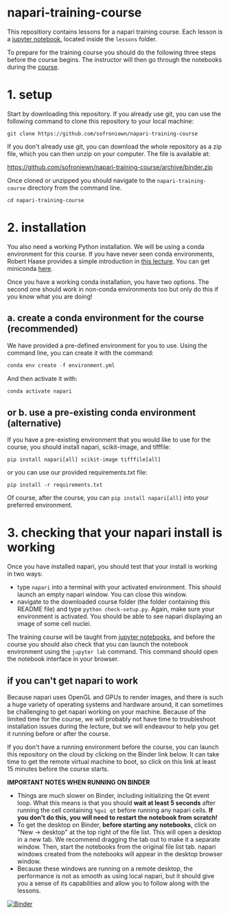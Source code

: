 # napari-training-course

This repositiory contains lessons for a napari training course. Each lesson is a
[jupyter notebook](https://jupyter.org/), located inside the `lessons` folder.

To prepare for the training course you should do the following three steps before the
course begins. The instructor will then go through the notebooks during the [course](https://www.youtube.com/watch?v=VgvDSq5aCDQ&ab_channel=NEUBIAS).

# 1. setup

Start by downloading this repository. If you already use git, you can use the
following command to clone this repository to your local machine:

```
git clone https://github.com/sofroniewn/napari-training-course
```

If you don't already use git, you can download the whole repository as a zip
file, which you can then unzip on your computer. The file is available at:

https://github.com/sofroniewn/napari-training-course/archive/binder.zip

Once cloned or unzipped you should navigate to the `napari-training-course`
directory from the command line.

```
cd napari-training-course
```

# 2. installation

You also need a working Python installation. We will be using a conda
environment for this course. If you have never seen conda environments, Robert
Haase provides a simple introduction in [this
lecture](https://www.youtube.com/watch?v=MOEPe9TGBK0). You can get miniconda
[here](https://docs.conda.io/en/latest/miniconda.html).

Once you have a working conda installation, you have two options. The second
one should work in non-conda environments too but only do this if you know what
you are doing!

## a. create a conda environment for the course (recommended)

We have provided a pre-defined environment for you to use. Using the command line,
you can create it with the command:

```python
conda env create -f environment.yml
```

And then activate it with:

```python
conda activate napari
```

## or b. use a pre-existing conda environment (alternative)

If you have a pre-existing environment that you would like to use for the
course, you should install napari, scikit-image, and tifffile:

```
pip install napari[all] scikit-image tifffile[all]
```

or you can use our provided requirements.txt file:

```
pip install -r requirements.txt
```

Of course, after the course, you can `pip install napari[all]` into your preferred
environment.

# 3. checking that your napari install is working

Once you have installed napari, you should test that your install is working in
two ways:

- type `napari` into a terminal with your activated environment. This should
  launch an empty napari window. You can close this window.
- navigate to the downloaded course folder (the folder containing this README
  file) and type `python check-setup.py`. Again, make sure your environment is
  activated. You should be able to see napari displaying an image of some
  cell nuclei.

The training course will be taught from [jupyter notebooks](https://jupyter.org/),
and before the course you should also check that you can launch the notebook
environment using the `jupyter lab` command. This command should open the notebook
interface in your browser. 

## if you can't get napari to work

Because napari uses OpenGL and GPUs to render images, and there is such a huge
variety of operating systems and hardware around, it can sometimes be
challenging to get napari working on your machine. Because of the limited time
for the course, we will probably not have time to troubleshoot installation
issues during the lecture, but we will endeavour to help you get it running
before or after the course.

If you don't have a running environment before the course, you can launch this
repository on the cloud by clicking on the Binder link below. It can take time
to get the remote virtual machine to boot, so click on this link at least 15
minutes before the course starts.

**IMPORTANT NOTES WHEN RUNNING ON BINDER**

- Things are much slower on Binder, including initializing the Qt event loop.
  What this means is that you should **wait at least 5 seconds** after running
  the cell containing `%gui qt` before running any napari cells. **If you don't
  do this, you will need to restart the notebook from scratch!**
- To get the desktop on Binder, **before starting any notebooks**, click on
  "New → desktop" at the top right of the file list. This will open a desktop
  in a new tab. We recommend dragging the tab out to make it a separate window.
  Then, start the notebooks from the original file list tab. napari windows
  created from the notebooks will appear in the desktop browser window.
- Because these windows are running on a remote desktop, the performance is not
  as smooth as using local napari, but it should give you a sense of its
  capabilities and allow you to follow along with the lessons.

[![Binder](https://mybinder.org/badge_logo.svg)](https://mybinder.org/v2/gh/sofroniewn/napari-training-course/master)
